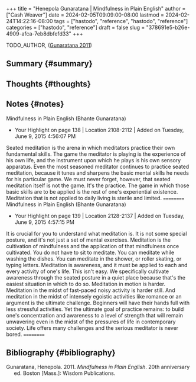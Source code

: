 +++
title = "Henepola Gunaratana | Mindfulness in Plain English"
author = ["Cash Weaver"]
date = 2024-02-05T09:09:00-08:00
lastmod = 2024-02-24T14:22:16-08:00
tags = ["hastodo", "reference", "hastodo", "reference"]
categories = ["hastodo", "reference"]
draft = false
slug = "378691e5-b26e-4909-afca-7eb8dbfefd33"
+++

TODO_AUTHOR, (<a href="#citeproc_bib_item_1">Gunaratana 2011</a>)


## Summary {#summary}


## Thoughts {#thoughts}


## Notes {#notes}

﻿Mindfulness in Plain English (Bhante Gunaratana)

-   Your Highlight on page 138 | Location 2108-2112 | Added on Tuesday, June 9, 2015 4:56:07 PM

Seated meditation is the arena in which meditators practice their own fundamental skills. The game the meditator is playing is the experience of his own life, and the instrument upon which he plays is his own sensory apparatus. Even the most seasoned meditator continues to practice seated meditation, because it tunes and sharpens the basic mental skills he needs for his particular game. We must never forget, however, that seated meditation itself is not the game. It's the practice. The game in which those basic skills are to be applied is the rest of one's experiential existence. Meditation that is not applied to daily living is sterile and limited.
`========`
﻿Mindfulness in Plain English (Bhante Gunaratana)

-   Your Highlight on page 139 | Location 2128-2137 | Added on Tuesday, June 9, 2015 4:57:15 PM

It is crucial for you to understand what meditation is. It is not some special posture, and it's not just a set of mental exercises. Meditation is the cultivation of mindfulness and the application of that mindfulness once cultivated. You do not have to sit to meditate. You can meditate while washing the dishes. You can meditate in the shower, or roller skating, or typing letters. Meditation is awareness, and it must be applied to each and every activity of one's life. This isn't easy. We specifically cultivate awareness through the seated posture in a quiet place because that's the easiest situation in which to do so. Meditation in motion is harder. Meditation in the midst of fast-paced noisy activity is harder still. And meditation in the midst of intensely egoistic activities like romance or an argument is the ultimate challenge. Beginners will have their hands full with less stressful activities. Yet the ultimate goal of practice remains: to build one's concentration and awareness to a level of strength that will remain unwavering even in the midst of the pressures of life in contemporary society. Life offers many challenges and the serious meditator is never bored.
`========`


## Bibliography {#bibliography}

<style>.csl-entry{text-indent: -1.5em; margin-left: 1.5em;}</style><div class="csl-bib-body">
  <div class="csl-entry"><a id="citeproc_bib_item_1"></a>Gunaratana, Henepola. 2011. <i>Mindfulness in Plain English</i>. 20th anniversary ed. Boston [Mass.]: Wisdom Publications.</div>
</div>
